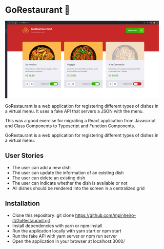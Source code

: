 # GoRestaurant :pizza:

<img src="https://github.com/mpinheiro-it/GoRestaurant/blob/master/GoRestaurant.jpg" width="600">

GoRestaurant is a web application for registering different types of dishes in a virtual menu. It uses a fake API that servers a JSON with the menu.

This was a good exercise for migrating a React application from Javascript and Class Components to Typescript and Function Components.

GoRestaurant is a web application for registering different types of dishes in a virtual menu.

## User Stories
- The user can add a new dish
- The user can update the information of an existing dish
- The user can delete an existing dish
- The user can indicate whether the dish is available or not
- All dishes should be rendered into the screen in a centralized grid

## Installation
- Clone this repository: git clone https://github.com/mpinheiro-it/GoRestaurant.git
- Install dependencies with yarn or npm install
- Run the application locally with yarn start or npm start
- Run the fake API with yarn server or npm run server
- Open the application in your browser at localhost:3000/


